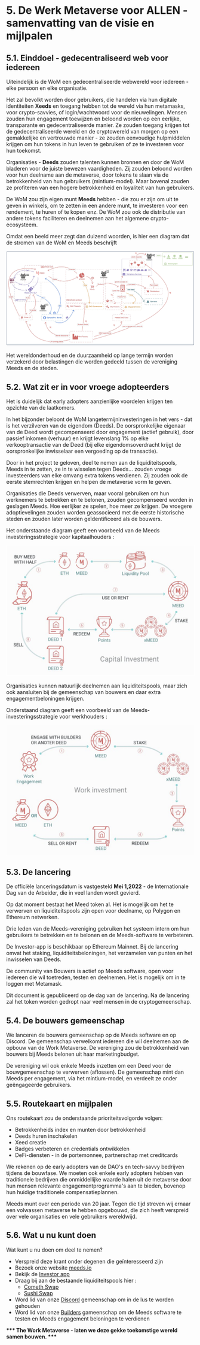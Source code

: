 # 5. De Werk Metaverse voor ALLEN - samenvatting van de visie en mijlpalen

## 5.1. Einddoel - gedecentraliseerd web voor iedereen

Uiteindelijk is de WoM een gedecentraliseerde webwereld voor iedereen - elke persoon en elke organisatie.

Het zal bevolkt worden door gebruikers, die handelen via hun digitale identiteiten **Xeeds** en toegang hebben tot de wereld via hun metamasks, voor crypto-savvies, of login/wachtwoord voor de nieuwelingen. Mensen zouden hun engagement toewijzen en beloond worden op een eerlijke, transparante en gedecentraliseerde manier. Ze zouden toegang krijgen tot de gedecentraliseerde wereld en de cryptowereld van morgen op een gemakkelijke en vertrouwde manier - ze zouden eenvoudige hulpmiddelen krijgen om hun tokens in hun leven te gebruiken of ze te investeren voor hun toekomst.

Organisaties - **Deeds** zouden talenten kunnen bronnen en door de WoM bladeren voor de juiste bewezen vaardigheden. Zij zouden beloond worden voor hun deelname aan de metaverse, door tokens te slaan via de betrokkenheid van hun gebruikers (mintium-model). Maar bovenal zouden ze profiteren van een hogere betrokkenheid en loyaliteit van hun gebruikers.

De WoM zou zijn eigen munt **Meeds** hebben - die zou er zijn om uit te geven in winkels, om te zetten in een andere munt, te investeren voor een rendement, te huren of te kopen enz. De WoM zou ook de distributie van andere tokens faciliteren en deelnemen aan het algemene crypto-ecosysteem.

Omdat een beeld meer zegt dan duizend woorden, is hier een diagram dat de stromen van de WoM en Meeds beschrijft

![WoM en Meeds stromen](en/img/wom-flows.png)

Het wereldonderhoud en de duurzaamheid op lange termijn worden verzekerd door belastingen die worden gedeeld tussen de vereniging Meeds en de steden.

## 5.2. Wat zit er in voor vroege adopteerders

Het is duidelijk dat early adopters aanzienlijke voordelen krijgen ten opzichte van de laatkomers.

In het bijzonder beloont de WoM langetermijninvesteringen in het vers - dat is het verzilveren van de eigendom (Deeds). De oorspronkelijke eigenaar van de Deed wordt gecompenseerd door engagement (actief gebruik), door passief inkomen (verhuur) en krijgt levenslang 1% op elke verkooptransactie van de Deed (bij elke eigendomsoverdracht krijgt de oorspronkelijke inwisselaar een vergoeding op de transactie).

Door in het project te geloven, deel te nemen aan de liquiditeitspools, Meeds in te zetten, ze in te wisselen tegen Deeds... zouden vroege investeerders van elke omvang extra tokens verdienen. Zij zouden ook de eerste stemrechten krijgen en helpen de metaverse vorm te geven.

Organisaties die Deeds verwerven, maar vooral gebruiken om hun werknemers te betrekken en te belonen, zouden gecompenseerd worden in geslagen Meeds. Hoe eerlijker ze spelen, hoe meer ze krijgen. De vroegere adoptievelingen zouden worden geassocieerd met de eerste historische steden en zouden later worden geïdentificeerd als de bouwers.

Het onderstaande diagram geeft een voorbeeld van de Meeds investeringsstrategie voor kapitaalhouders :

![Meeds investeringsstrategie voor kapitaalhouders](en/img/invest-capital.png)

Organisaties kunnen natuurlijk deelnemen aan liquiditeitspools, maar zich ook aansluiten bij de gemeenschap van bouwers en daar extra engagementbeloningen krijgen.

Onderstaand diagram geeft een voorbeeld van de Meeds-investeringsstrategie voor werkhouders :

![Meeds beleggingsstrategie voor werkbezitters](en/img/invest-work.png)

## 5.3. De lancering

De officiële lanceringsdatum is vastgesteld **Mei 1,2022** - de Internationale Dag van de Arbeider, die in veel landen wordt gevierd.

Op dat moment bestaat het Meed token al. Het is mogelijk om het te verwerven en liquiditeitspools zijn open voor deelname, op Polygon en Ethereum netwerken.

Drie leden van de Meeds-vereniging gebruiken het systeem intern om hun gebruikers te betrekken en te belonen en de Meeds-software te verbeteren.

De Investor-app is beschikbaar op Ethereum Mainnet. Bij de lancering omvat het staking, liquiditeitsbeloningen, het verzamelen van punten en het inwisselen van Deeds.

De community van Bouwers is actief op Meeds software, open voor iedereen die wil toetreden, testen en deelnemen. Het is mogelijk om in te loggen met Metamask.

Dit document is gepubliceerd op de dag van de lancering. Na de lancering zal het token worden gedropt naar veel mensen in de cryptogemeenschap.

## 5.4. De bouwers gemeenschap

We lanceren de bouwers gemeenschap op de Meeds software en op Discord. De gemeenschap verwelkomt iedereen die wil deelnemen aan de opbouw van de Work Metaverse. De vereniging zou de betrokkenheid van bouwers bij Meeds belonen uit haar marketingbudget.

De vereniging wil ook enkele Meeds inzetten om een Deed voor de bouwgemeenschap te verwerven (aflossen). De gemeenschap mint dan Meeds per engagement, via het mintium-model, en verdeelt ze onder geëngageerde gebruikers.

## 5.5. Routekaart en mijlpalen

Ons routekaart zou de onderstaande prioriteitsvolgorde volgen:

- Betrokkenheids index en munten door betrokkenheid
- Deeds huren inschakelen
- Xeed creatie
- Badges verbeteren en credentials ontwikkelen
- DeFi-diensten - in de portemonnee, partnerschap met creditcards

We rekenen op de early adopters van de DAO's en tech-savvy bedrijven tijdens de bouwfase. We moeten ook enkele early adopters hebben van traditionele bedrijven die onmiddellijke waarde halen uit de metaverse door hun mensen relevante engagementprogramma's aan te bieden, bovenop hun huidige traditionele compensatieplannen.

Meeds munt over een periode van 20 jaar. Tegen die tijd streven wij ernaar een volwassen metaverse te hebben opgebouwd, die zich heeft verspreid over vele organisaties en vele gebruikers wereldwijd.

## 5.6. Wat u nu kunt doen

Wat kunt u nu doen om deel te nemen?

- Verspreid deze krant onder degenen die geïnteresseerd zijn
- Bezoek onze website [meeds.io](https://www.meeds.io/)
- Bekijk de [Investor app](https://meeds.io/investors)
- Draag bij aan de bestaande liquiditeitspools hier :
  - [Cometh Swap](https://swap.cometh.io/)
  - [Sushi Swap](https://sushi.com)
- Word lid van onze [Discord](https://discord.com/invite/hAuADSq3) gemeenschap om in de lus te worden gehouden
- Word lid van onze [Builders](https://meeds.io/builders) gameenschap om de Meeds software te testen en Meeds engagement beloningen te verdienen

**\*\*\* The Work Metaverse - laten we deze gekke toekomstige wereld samen bouwen. \*\*\***